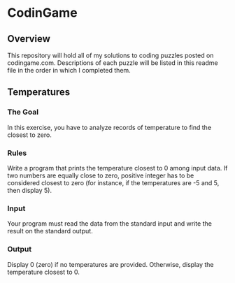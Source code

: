# CodinGame

## Overview ##

This repository will hold all of my solutions to coding puzzles posted on codingame.com. Descriptions of each puzzle will be listed in this readme file in the order in which I completed them.

## Temperatures ##

### The Goal ###
In this exercise, you have to analyze records of temperature to find the closest to zero.
### Rules ###
Write a program that prints the temperature closest to 0 among input data. If two numbers are equally close to zero, positive integer has to be considered closest to zero (for instance, if the temperatures are -5 and 5, then display 5).
### Input ###
Your program must read the data from the standard input and write the result on the standard output.
### Output ###
Display 0 (zero) if no temperatures are provided. Otherwise, display the temperature closest to 0.
